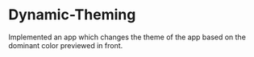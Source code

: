 # Dynamic-Theming

Implemented an app which changes the theme of the app based on the dominant color previewed in front.
